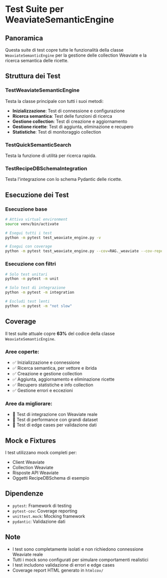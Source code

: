 # Test Suite per WeaviateSemanticEngine

## Panoramica

Questa suite di test copre tutte le funzionalità della classe `WeaviateSemanticEngine` per la gestione delle collection Weaviate e la ricerca semantica delle ricette.

## Struttura dei Test

### TestWeaviateSemanticEngine
Testa la classe principale con tutti i suoi metodi:

- **Inizializzazione**: Test di connessione e configurazione
- **Ricerca semantica**: Test delle funzioni di ricerca
- **Gestione collection**: Test di creazione e aggiornamento
- **Gestione ricette**: Test di aggiunta, eliminazione e recupero
- **Statistiche**: Test di monitoraggio collection

### TestQuickSemanticSearch
Testa la funzione di utilità per ricerca rapida.

### TestRecipeDBSchemaIntegration
Testa l'integrazione con lo schema Pydantic delle ricette.

## Esecuzione dei Test

### Esecuzione base
```bash
# Attiva virtual environment
source venv/bin/activate

# Esegui tutti i test
python -m pytest test_weaviate_engine.py -v

# Esegui con coverage
python -m pytest test_weaviate_engine.py --cov=RAG._weaviate --cov-report=html
```

### Esecuzione con filtri
```bash
# Solo test unitari
python -m pytest -m unit

# Solo test di integrazione
python -m pytest -m integration

# Escludi test lenti
python -m pytest -m "not slow"
```

## Coverage

Il test suite attuale copre **63%** del codice della classe `WeaviateSemanticEngine`.

### Aree coperte:
- ✅ Inizializzazione e connessione
- ✅ Ricerca semantica, per vettore e ibrida
- ✅ Creazione e gestione collection
- ✅ Aggiunta, aggiornamento e eliminazione ricette
- ✅ Recupero statistiche e info collection
- ✅ Gestione errori e eccezioni

### Aree da migliorare:
- 🔄 Test di integrazione con Weaviate reale
- 🔄 Test di performance con grandi dataset
- 🔄 Test di edge cases per validazione dati

## Mock e Fixtures

I test utilizzano mock completi per:
- Client Weaviate
- Collection Weaviate
- Risposte API Weaviate
- Oggetti RecipeDBSchema di esempio

## Dipendenze

- `pytest`: Framework di testing
- `pytest-cov`: Coverage reporting
- `unittest.mock`: Mocking framework
- `pydantic`: Validazione dati

## Note

- I test sono completamente isolati e non richiedono connessione Weaviate reale
- Tutti i mock sono configurati per simulare comportamenti realistici
- I test includono validazione di errori e edge cases
- Coverage report HTML generato in `htmlcov/`
